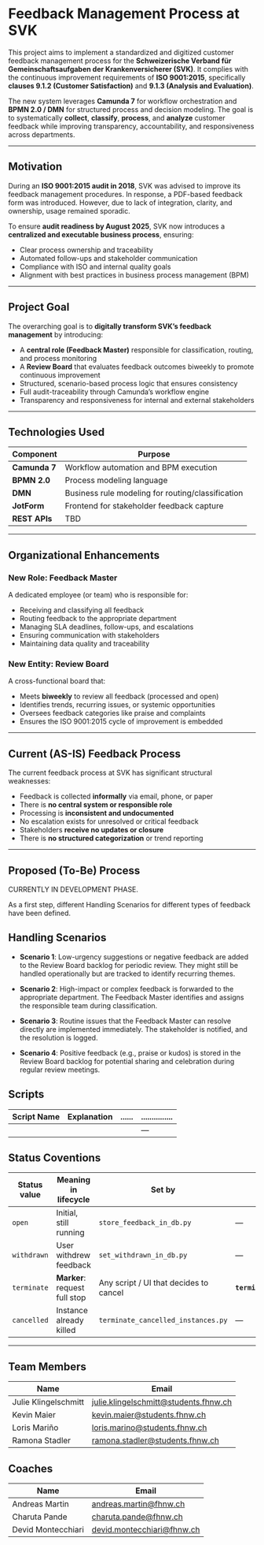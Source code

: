# Feedback Management Process at SVK


This project aims to implement a standardized and digitized customer feedback management process for the **Schweizerische Verband für Gemeinschaftsaufgaben der Krankenversicherer (SVK)**. It complies with the continuous improvement requirements of **ISO 9001:2015**, specifically **clauses 9.1.2 (Customer Satisfaction)** and **9.1.3 (Analysis and Evaluation)**.

The new system leverages **Camunda 7** for workflow orchestration and **BPMN 2.0 / DMN** for structured process and decision modeling. The goal is to systematically **collect**, **classify**, **process**, and **analyze** customer feedback while improving transparency, accountability, and responsiveness across departments.

---

## Motivation

During an **ISO 9001:2015 audit in 2018**, SVK was advised to improve its feedback management procedures. In response, a PDF-based feedback form was introduced. However, due to lack of integration, clarity, and ownership, usage remained sporadic.

To ensure **audit readiness by August 2025**, SVK now introduces a **centralized and executable business process**, ensuring:

- Clear process ownership and traceability
- Automated follow-ups and stakeholder communication
- Compliance with ISO and internal quality goals
- Alignment with best practices in business process management (BPM)

---

## Project Goal

The overarching goal is to **digitally transform SVK’s feedback management** by introducing:

- A **central role (Feedback Master)** responsible for classification, routing, and process monitoring
- A **Review Board** that evaluates feedback outcomes biweekly to promote continuous improvement
- Structured, scenario-based process logic that ensures consistency
- Full audit-traceability through Camunda’s workflow engine
- Transparency and responsiveness for internal and external stakeholders

---

## Technologies Used

| Component       | Purpose                                   |
|----------------|-------------------------------------------|
| **Camunda 7**   | Workflow automation and BPM execution     |
| **BPMN 2.0**     | Process modeling language                 |
| **DMN**         | Business rule modeling for routing/classification |
| **JotForm**     | Frontend for stakeholder feedback capture |
| **REST APIs**   | TBD |

---

## Organizational Enhancements

### New Role: Feedback Master

A dedicated employee (or team) who is responsible for:

- Receiving and classifying all feedback
- Routing feedback to the appropriate department
- Managing SLA deadlines, follow-ups, and escalations
- Ensuring communication with stakeholders
- Maintaining data quality and traceability

### New Entity: Review Board

A cross-functional board that:

- Meets **biweekly** to review all feedback (processed and open)
- Identifies trends, recurring issues, or systemic opportunities
- Oversees feedback categories like praise and complaints
- Ensures the ISO 9001:2015 cycle of improvement is embedded

---

## Current (AS-IS) Feedback Process

The current feedback process at SVK has significant structural weaknesses:

- Feedback is collected **informally** via email, phone, or paper
- There is **no central system or responsible role**
- Processing is **inconsistent and undocumented**
- No escalation exists for unresolved or critical feedback
- Stakeholders **receive no updates or closure**
- There is **no structured categorization** or trend reporting

---

## Proposed (To-Be) Process

CURRENTLY IN DEVELOPMENT PHASE. 

As a first step, different Handling Scenarios for different types of feedback have been defined.

## Handling Scenarios

- **Scenario 1**: Low-urgency suggestions or negative feedback are added to the Review Board backlog for periodic review. They might still be handled operationally but are tracked to identify recurring themes.

- **Scenario 2**: High-impact or complex feedback is forwarded to the appropriate department. The Feedback Master identifies and assigns the responsible team during classification.

- **Scenario 3**: Routine issues that the Feedback Master can resolve directly are implemented immediately. The stakeholder is notified, and the resolution is logged.

- **Scenario 4**: Positive feedback (e.g., praise or kudos) is stored in the Review Board backlog for potential sharing and celebration during regular review meetings.


## Scripts

| Script Name  | Explanation                   | ......                                 | ...............                        |
| ------------ | ----------------------------- | -------------------------------------- | -------------------------------------- |
|              |                               |                                        | —                                      |




## Status Coventions

| Status value | Meaning in lifecycle          | Set by                                 | Picked up by                           |
| ------------ | ----------------------------- | -------------------------------------- | -------------------------------------- |
| `open`       | Initial, still running        | `store_feedback_in_db.py`              | —                                      |
| `withdrawn`  | User withdrew feedback        | `set_withdrawn_in_db.py`               | —                                      |
| `terminate`  | **Marker**: request full stop | Any script / UI that decides to cancel | **`terminate_cancelled_instances.py`** |
| `cancelled`  | Instance already killed       | `terminate_cancelled_instances.py`     | —                                      |


---

## Team Members
| Name          | Email                  |
|---------------|------------------------|
| Julie Klingelschmitt | julie.klingelschmitt@students.fhnw.ch |
| Kevin Maier  | kevin.maier@students.fhnw.ch |
| Loris Mariño | loris.marino@students.fhnw.ch |
| Ramona Stadler | ramona.stadler@students.fhnw.ch |


## Coaches
| Name          | Email                  |
|---------------|------------------------|
| Andreas Martin | andreas.martin@fhnw.ch |
| Charuta Pande | charuta.pande@fhnw.ch |
| Devid Montecchiari  | devid.montecchiari@fhnw.ch |
